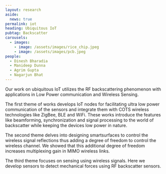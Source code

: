 ```yaml
---
layout: research
aside:
  news: true
permalink: iot
heading: Ubiquitous IoT
pubtag: Backscatter
carousels:
  - images:
    - image: /assets/images/rice_chip.jpeg
    - image: /assets/images/pcb.jpeg
people:
  - Dinesh Bharadia
  - Manideep Dunna
  - Agrim Gupta
  - Nagarjun Bhat
---
```


Our work on ubiquitous IoT utilizes the RF backscattering phenomenon with applications in Low Power communication and Wireless Sensing.  

The first theme of works develops IoT nodes for facilitating ultra low power communication of the sensors and integrate them with COTS wireless technologies like ZigBee, BLE and WiFi. These works introduce the features like beamforming, synchronization and signal processing to the world of backscatter while keeping the devices low power in nature. 

The second theme delves into designing smartsurfaces to control the wireless signal reflections thus adding a degree of freedom to control the wireless channel. We showed that this additional degree of freedom increases multiplexing gain in MIMO wireless links.

The third theme focuses on sensing using wireless signals. Here we develop sensors to detect mechanical forces using RF backscatter sensors. 
